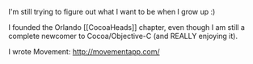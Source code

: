 I'm still trying to figure out what I want to be when I grow up :)

I founded the Orlando [[CocoaHeads]] chapter, even though I am still a complete newcomer to Cocoa/Objective-C (and REALLY enjoying it).

I wrote Movement: http://movementapp.com/